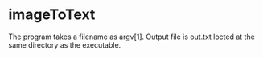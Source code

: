# imageToText
The program takes a filename as argv[1].
Output file is out.txt locted at the same directory as the executable.
